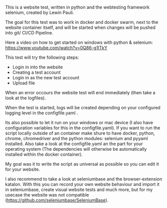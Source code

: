 This is a website test, written in python and the webtesting framework selenium, created by Lewin Pauli.

The goal for this test was to work in docker and docker swarm, next to the website container itself, and will be started when changes will be pushed into git/ CI/CD Pipeline.

Here a video on how to get started on windows with python & selenium: https://www.youtube.com/watch?v=0Q86-g1lTkY

This test will try the following steps:

- Login in into the website
- Creating a test account
- Login in as the new test account
- Upload file

When an error occours the website test will end immediately (then take a look at the logfiles).

When the test is started, logs will be created depending on your configured logging level in the configfile.yaml .

Its also possible to let it run on your windows or mac device (I also have configuration variables for this in the configfile.yaml).
If you want to run the script locally outside of an container make shure to have docker, python, chrome, chromedriver and the python modules: selenium and pyyaml installed.
Also take a look at the configfile.yaml an the part for your operating system
(The dependencies will otherwise be automatically installed within the docker container).

My goal was it to write the script as universal as possible so you can edit it for your website.

I also recommend to take a look at seleniumbase and the browser-extension katalon. With this you can record your own website behaviour and import it in seleniumbase, create visual website tests and much more, but for my usecase the website was not compatible (https://github.com/seleniumbase/SeleniumBase).
